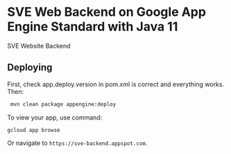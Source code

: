 # SVE Web Backend on Google App Engine Standard with Java 11

SVE Website Backend

## Deploying

First, check app.deploy.version in pom.xml is correct and everything works. Then:

```bash
 mvn clean package appengine:deploy
```

To view your app, use command:

```
gcloud app browse
```

Or navigate to `https://sve-backend.appspot.com`.
